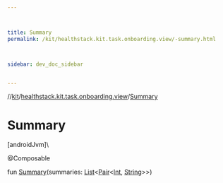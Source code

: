 ```yaml
---



title: Summary
permalink: /kit/healthstack.kit.task.onboarding.view/-summary.html



sidebar: dev_doc_sidebar


---
```




//[kit](/kit.html)/[healthstack.kit.task.onboarding.view](index.html)/[Summary](-summary.html)



# Summary



[androidJvm]\




@Composable



fun [Summary](-summary.html)(summaries: [List](https://kotlinlang.org/api/latest/jvm/stdlib/kotlin.collections/-list/index.html)&lt;[Pair](https://kotlinlang.org/api/latest/jvm/stdlib/kotlin/-pair/index.html)&lt;[Int](https://kotlinlang.org/api/latest/jvm/stdlib/kotlin/-int/index.html), [String](https://kotlinlang.org/api/latest/jvm/stdlib/kotlin/-string/index.html)&gt;&gt;)






